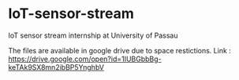 # IoT-sensor-stream
IoT sensor stream internship at University of Passau


The files are available in google drive due to space restictions.
Link : https://drive.google.com/open?id=1IUBGbbBg-keTAk9SX8mn2ibBP5YnghbV

